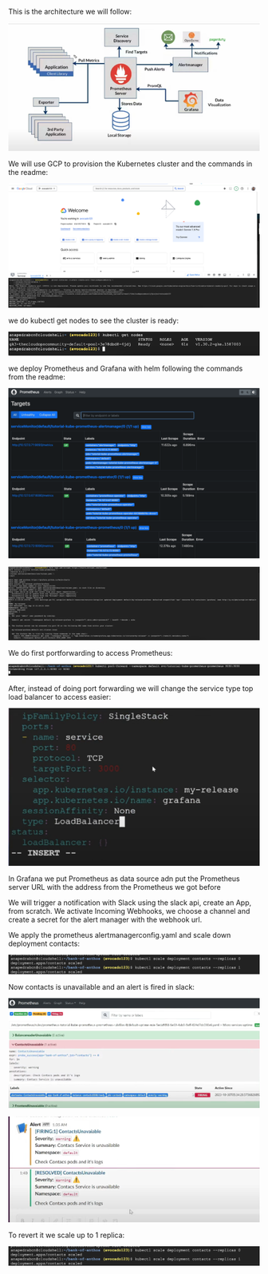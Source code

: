 This is the architecture we will follow:

![architecture](architecture.png)

We will use GCP to provision the Kubernetes cluster and the commands in the readme:

![GCP_image](GCP.png)

we do kubectl get nodes to see the cluster is ready:

![kgetnodes](kgetnodes.png)

we deploy Prometheus and Grafana with helm following the commands from the readme:

![prometheus](prometheus.png)

![grafana](grafana.png)

We do first portforwarding to access Prometheus:

![portforwarding](portforwarding.png)

After, instead of doing port forwarding we will change the service type top load balancer to access easier:

![loadbalancer](loadbalancer.png)

In Grafana we put Prometheus as data source adn put the Prometheus server URL with the address from the Prometheus we got before

We will trigger a notification with Slack using the slack api, create an App, from scratch. We activate Incoming Webhooks, we choose a channel and create a secret for the alert manager with the webhook url.

We apply the prometheus alertmanagerconfig.yaml and scale down deployment contacts:

![replicas0](replicas0.png)

Now contacts is unavailable and an alert is fired in slack:

![contactsunavailable](contactsunavailable.png)

![slackmessages](slackmessages.png)

To revert it we scale up to 1 replica:

![replicas0](replicas0.png)
